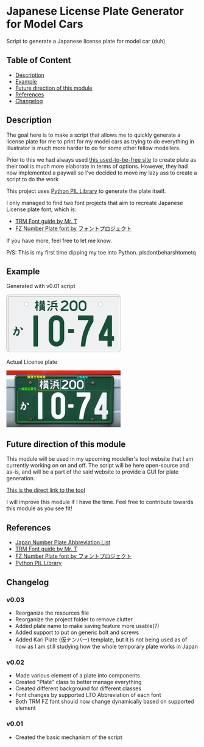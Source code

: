 # Japanese License Plate Generator for Model Cars
Script to generate a Japanese license plate for model car (duh)

## Table of Content
- [Description](#Description)
- [Example](#Example)
- [Future direction of this module](#Future&#32;direction&#32;of&#32;this&#32;module)
- [References](#References)
- [Changelog](#Changelog)
## Description
The goal here is to make a script that allows me to quickly generate a license plate for me to print for my model cars as trying to do everything in Illustrator is much more harder to do for some other fellow modellers.

Prior to this we had always used [this used-to-be-free site](https://minicarmuseum.com/platecreate.php) to create plate as their tool is much more elaborate in terms of options. However, they had now implemented a paywall so I've decided to move my lazy ass to create a script to do the work

This project uses [Python PIL Library](https://github.com/python-pillow/Pillow) to generate the plate itself.

I only managed to find two font projects that aim to recreate Japanese License plate font, which is:
- [TRM Font guide by Mr. T](http://dc-crafts.main.jp/trm/f/trmfont-jb.html)
- [FZ Number Plate font by フォントプロジェクト](http://expwyandstamps.web.fc2.com/sozai/fontproject.htm)

If you have more, feel free to let me know.

P/S: This is my first time dipping my toe into Python. plsdontbeharshtometq

## Example

Generated with v0.01 script

<img src="/resources/example/example.png?raw=true" width="300"/>

Actual License plate

<img src="/resources/example/example2.jpg?raw=true" width="300"/>

## Future direction of this module
This module will be used in my upcoming modeller's tool website that I am currently working on on and off. The script will be here open-source and as-is, and will be a part of the said website to provide a GUI for plate generation.

[This is the direct link to the tool](164.works/lcm/)

I will improve this module if I have the time. Feel free to contribute towards this module as you see fit! 

## References
- [Japan Number Plate Abbreviation List](https://ja.wikipedia.org/wiki/%E6%97%A5%E6%9C%AC%E3%81%AE%E3%83%8A%E3%83%B3%E3%83%90%E3%83%BC%E3%83%97%E3%83%AC%E3%83%BC%E3%83%88%E4%B8%80%E8%A6%A7)
- [TRM Font guide by Mr. T](http://dc-crafts.main.jp/trm/f/trmfont-jb.html)
- [FZ Number Plate font by フォントプロジェクト](http://expwyandstamps.web.fc2.com/sozai/fontproject.htm)
- [Python PIL Library](https://github.com/python-pillow/Pillow)

## Changelog

### v0.03
- Reorganize the resources file
- Reorganize the project folder to remove clutter
- Added plate name to make saving feature more usable(?)
- Added support to put on generic bolt and screws
- Added Kari Plate (仮ナンバー) template, but it is not being used as of now as I am still studying how the whole temporary plate works in Japan

### v0.02
- Made various element of a plate into components
- Created "Plate" class to better manage everything
- Created different background for different classes
- Font changes by supported LTO Abbreviation of each font
- Both TRM FZ font should now change dynamically based on supported element

### v0.01
- Created the basic mechanism of the script
